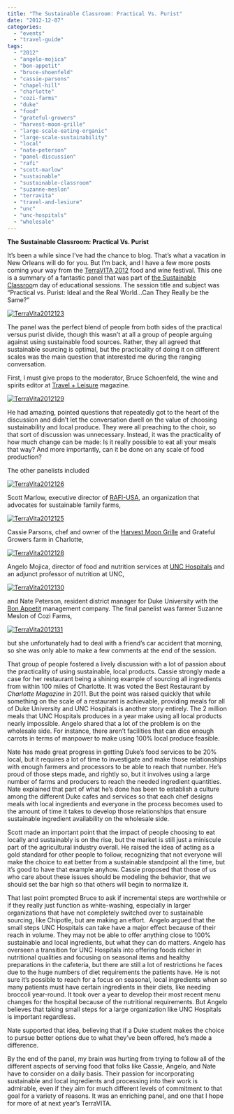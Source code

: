 ```yaml
---
title: "The Sustainable Classroom: Practical Vs. Purist"
date: "2012-12-07"
categories:
  - "events"
  - "travel-guide"
tags:
  - "2012"
  - "angelo-mojica"
  - "bon-appetit"
  - "bruce-shoenfeld"
  - "cassie-parsons"
  - "chapel-hill"
  - "charlotte"
  - "cozi-farms"
  - "duke"
  - "food"
  - "grateful-growers"
  - "harvest-moon-grille"
  - "large-scale-eating-organic"
  - "large-scale-sustainability"
  - "local"
  - "nate-peterson"
  - "panel-discussion"
  - "rafi"
  - "scott-marlow"
  - "sustainable"
  - "sustainable-classroom"
  - "suzanne-meslon"
  - "terravita"
  - "travel-and-lesiure"
  - "unc"
  - "unc-hospitals"
  - "wholesale"
---
```


**The Sustainable Classroom: Practical Vs. Purist** 

It’s been a while since I’ve had the chance to blog. That’s what a vacation in New Orleans will do for you. But I’m back, and I have a few more posts coming your way from the [TerraVITA 2012](http://www.terravitaevent.com/) food and wine festival. This one is a summary of a fantastic panel that was part of [the Sustainable Classroo](http://www.terravitaevent.com/TerraVITA/SessionDescrip.html)m day of educational sessions. The session title and subject was “Practical vs. Purist: Ideal and the Real World…Can They Really be the Same?”

[![](http://s3.amazonaws.com/thegourmez-wpmedia/2012/12/TerraVita2012123.jpg "TerraVita2012123")](http://s3.amazonaws.com/thegourmez-wpmedia/2012/12/TerraVita2012123.jpg)

The panel was the perfect blend of people from both sides of the practical versus purist divide, though this wasn’t at all a group of people arguing against using sustainable food sources. Rather, they all agreed that sustainable sourcing is optimal, but the practicality of doing it on different scales was the main question that interested me during the ranging conversation.

First, I must give props to the moderator, Bruce Schoenfeld, the wine and spirits editor at [Travel + Leisure](http://www.travelandleisure.com/) magazine.




<div class="caption">

[![](http://s3.amazonaws.com/thegourmez-wpmedia/2012/12/TerraVita2012129.jpg "TerraVita2012129")](http://s3.amazonaws.com/thegourmez-wpmedia/2012/12/TerraVita2012129.jpg)</div>


He had amazing, pointed questions that repeatedly got to the heart of the discussion and didn’t let the conversation dwell on the value of choosing sustainability and local produce. They were all preaching to the choir, so that sort of discussion was unnecessary. Instead, it was the practicality of how much change can be made: Is it really possible to eat all your meals that way? And more importantly, can it be done on any scale of food production?

The other panelists included

[![](http://s3.amazonaws.com/thegourmez-wpmedia/2012/12/TerraVita2012126.jpg "TerraVita2012126")](http://s3.amazonaws.com/thegourmez-wpmedia/2012/12/TerraVita2012126.jpg)

Scott Marlow, executive director of [RAFI-USA](http://www.rafiusa.org/), an organization that advocates for sustainable family farms,

[![](http://s3.amazonaws.com/thegourmez-wpmedia/2012/12/TerraVita2012125.jpg "TerraVita2012125")](http://s3.amazonaws.com/thegourmez-wpmedia/2012/12/TerraVita2012125.jpg)

Cassie Parsons, chef and owner of the [Harvest Moon Grille](http://www.harvestmoongrillecharlotte.com/) and Grateful Growers farm in Charlotte,

[![](http://s3.amazonaws.com/thegourmez-wpmedia/2012/12/TerraVita2012128.jpg "TerraVita2012128")](http://s3.amazonaws.com/thegourmez-wpmedia/2012/12/TerraVita2012128.jpg)

Angelo Mojica, director of food and nutrition services at [UNC Hospitals](http://www.unchealthcare.org/site/healthpatientcare/patient/food/foodservices.htm/) and an adjunct professor of nutrition at UNC,

[![](http://s3.amazonaws.com/thegourmez-wpmedia/2012/12/TerraVita2012130.jpg "TerraVita2012130")](http://s3.amazonaws.com/thegourmez-wpmedia/2012/12/TerraVita2012130.jpg)

and Nate Peterson, resident district manager for Duke University with the [Bon Appetit](http://www.bamco.com/) management company. The final panelist was farmer Suzanne Meslon of Cozi Farms,

[![](http://s3.amazonaws.com/thegourmez-wpmedia/2012/12/TerraVita2012131.jpg "TerraVita2012131")](http://s3.amazonaws.com/thegourmez-wpmedia/2012/12/TerraVita2012131.jpg)

but she unfortunately had to deal with a friend’s car accident that morning, so she was only able to make a few comments at the end of the session.

That group of people fostered a lively discussion with a lot of passion about the practicality of using sustainable, local products. Cassie strongly made a case for her restaurant being a shining example of sourcing all ingredients from within 100 miles of Charlotte. It was voted the Best Restaurant by _Charlotte Magazine_ in 2011. But the point was raised quickly that while something on the scale of a restaurant is achievable, providing meals for all of Duke University and UNC Hospitals is another story entirely. The 2 million meals that UNC Hospitals produces in a year make using all local products nearly impossible. Angelo shared that a lot of the problem is on the wholesale side. For instance, there aren’t facilities that can dice enough carrots in terms of manpower to make using 100% local produce feasible.

Nate has made great progress in getting Duke’s food services to be 20% local, but it requires a lot of time to investigate and make those relationships with enough farmers and processors to be able to reach that number. He’s proud of those steps made, and rightly so, but it involves using a large number of farms and producers to reach the needed ingredient quantities. Nate explained that part of what he’s done has been to establish a culture among the different Duke cafes and services so that each chef designs meals with local ingredients and everyone in the process becomes used to the amount of time it takes to develop those relationships that ensure sustainable ingredient availability on the wholesale side.

Scott made an important point that the impact of people choosing to eat locally and sustainably is on the rise, but the market is still just a miniscule part of the agricultural industry overall. He raised the idea of acting as a gold standard for other people to follow, recognizing that not everyone will make the choice to eat better from a sustainable standpoint all the time, but it’s good to have that example anyhow. Cassie proposed that those of us who care about these issues should be modeling the behavior, that we should set the bar high so that others will begin to normalize it.

That last point prompted Bruce to ask if incremental steps are worthwhile or if they really just function as white-washing, especially in larger organizations that have not completely switched over to sustainable sourcing, like Chipotle, but are making an effort.  Angelo argued that the small steps UNC Hospitals can take have a major effect because of their reach in volume. They may not be able to offer anything close to 100% sustainable and local ingredients, but what they can do matters. Angelo has overseen a transition for UNC Hospitals into offering foods richer in nutritional qualities and focusing on seasonal items and healthy preparations in the cafeteria, but there are still a lot of restrictions he faces due to the huge numbers of diet requirements the patients have. He is not sure it’s possible to reach for a focus on seasonal, local ingredients when so many patients must have certain ingredients in their diets, like needing broccoli year-round. It took over a year to develop their most recent menu changes for the hospital because of the nutritional requirements. But Angelo believes that taking small steps for a large organization like UNC Hospitals is important regardless.

Nate supported that idea, believing that if a Duke student makes the choice to pursue better options due to what they’ve been offered, he’s made a difference.

By the end of the panel, my brain was hurting from trying to follow all of the different aspects of serving food that folks like Cassie, Angelo, and Nate have to consider on a daily basis. Their passion for incorporating sustainable and local ingredients and processing into their work is admirable, even if they aim for much different levels of commitment to that goal for a variety of reasons. It was an enriching panel, and one that I hope for more of at next year’s TerraVITA.
